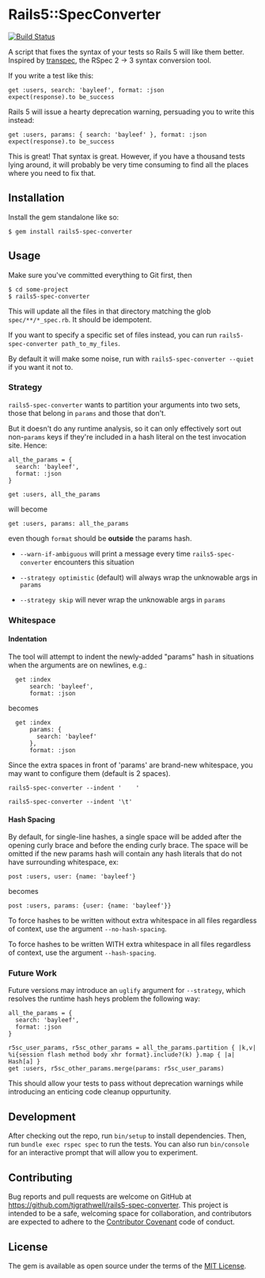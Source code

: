 # Rails5::SpecConverter

[![Build Status](https://travis-ci.org/tjgrathwell/rails5-spec-converter.svg?branch=master)](https://travis-ci.org/tjgrathwell/rails5-spec-converter)

A script that fixes the syntax of your tests so Rails 5 will like them better. Inspired by [transpec](https://github.com/yujinakayama/transpec), the RSpec 2 -> 3 syntax conversion tool.

If you write a test like this:

```
get :users, search: 'bayleef', format: :json
expect(response).to be_success
```

Rails 5 will issue a hearty deprecation warning, persuading you to write this instead:

```
get :users, params: { search: 'bayleef' }, format: :json
expect(response).to be_success
```

This is great! That syntax is great. However, if you have a thousand tests lying around, it will probably be very time consuming to find all the places where you need to fix that.

## Installation

Install the gem standalone like so:

    $ gem install rails5-spec-converter

## Usage

Make sure you've committed everything to Git first, then

    $ cd some-project
    $ rails5-spec-converter

This will update all the files in that directory matching the glob `spec/**/*_spec.rb`. It should be idempotent.

If you want to specify a specific set of files instead, you can run `rails5-spec-converter path_to_my_files`.

By default it will make some noise, run with `rails5-spec-converter --quiet` if you want it not to.

### Strategy

`rails5-spec-converter` wants to partition your arguments into two sets, those that belong in `params` and those that don't.

But it doesn't do any runtime analysis, so it can only effectively sort out non-`params` keys if they're included in a hash literal on the test invocation site. Hence:

```
all_the_params = {
  search: 'bayleef',
  format: :json
}

get :users, all_the_params
```

will become

```
get :users, params: all_the_params
```

even though `format` should be **outside** the params hash.

* `--warn-if-ambiguous` will print a message every time `rails5-spec-converter` encounters this situation

* `--strategy optimistic` (default) will always wrap the unknowable args in `params`

* `--strategy skip` will never wrap the unknowable args in `params`

### Whitespace

#### Indentation

The tool will attempt to indent the newly-added "params" hash in situations when the arguments are on newlines, e.g.:

```
  get :index
      search: 'bayleef',
      format: :json
```

becomes

```
  get :index
      params: {
        search: 'bayleef'
      },
      format: :json
```

Since the extra spaces in front of 'params' are brand-new whitespace, you may want to configure them (default is 2 spaces).

`rails5-spec-converter --indent '    '`

`rails5-spec-converter --indent '\t'`

#### Hash Spacing

By default, for single-line hashes, a single space will be added after the opening curly brace and before the ending curly brace. The space will be omitted if the new params hash will contain any hash literals that do not have surrounding whitespace, ex:

```
post :users, user: {name: 'bayleef'}
```

becomes

```
post :users, params: {user: {name: 'bayleef'}}
```

To force hashes to be written without extra whitespace in all files regardless of context, use the argument `--no-hash-spacing`.

To force hashes to be written WITH extra whitespace in all files regardless of context, use the argument `--hash-spacing`.

### Future Work

Future versions may introduce an `uglify` argument for `--strategy`, which resolves the runtime hash heys problem the following way:

```
all_the_params = {
  search: 'bayleef',
  format: :json
}

r5sc_user_params, r5sc_other_params = all_the_params.partition { |k,v| %i{session flash method body xhr format}.include?(k) }.map { |a| Hash[a] }
get :users, r5sc_other_params.merge(params: r5sc_user_params)
```

This should allow your tests to pass without deprecation warnings while introducing an enticing code cleanup oppurtunity.

## Development

After checking out the repo, run `bin/setup` to install dependencies. Then, run `bundle exec rspec spec` to run the tests. You can also run `bin/console` for an interactive prompt that will allow you to experiment.

## Contributing

Bug reports and pull requests are welcome on GitHub at https://github.com/tjgrathwell/rails5-spec-converter. This project is intended to be a safe, welcoming space for collaboration, and contributors are expected to adhere to the [Contributor Covenant](contributor-covenant.org) code of conduct.


## License

The gem is available as open source under the terms of the [MIT License](http://opensource.org/licenses/MIT).

